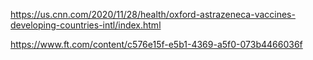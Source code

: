 https://us.cnn.com/2020/11/28/health/oxford-astrazeneca-vaccines-developing-countries-intl/index.html


https://www.ft.com/content/c576e15f-e5b1-4369-a5f0-073b4466036f